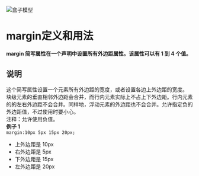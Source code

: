 ![盒子模型](http://i.imgur.com/LytSDlE.jpg)
# margin定义和用法
**margin 简写属性在一个声明中设置所有外边距属性。该属性可以有 1 到 4 个值。**
## 说明
这个简写属性设置一个元素所有外边距的宽度，或者设置各边上外边距的宽度。  
块级元素的垂直相邻外边距会合并，而行内元素实际上不占上下外边距。行内元素的的左右外边距不会合并。同样地，浮动元素的外边距也不会合并。允许指定负的外边距值，不过使用时要小心。  
注释：允许使用负值。  
**例子 1**  
`margin:10px 5px 15px 20px;`    
* 上外边距是 10px
* 右外边距是 5px
* 下外边距是 15px  
* 左外边距是 20px
